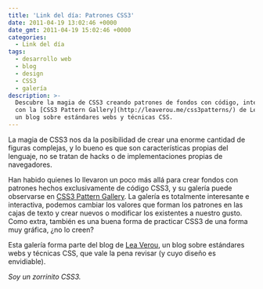 ```yaml
---
title: 'Link del día: Patrones CSS3'
date: 2011-04-19 13:02:46 +0000
date_gmt: 2011-04-19 15:02:46 +0000
categories:
  - Link del día
tags:
  - desarrollo web
  - blog
  - design
  - CSS3
  - galería
description: >-
  Descubre la magia de CSS3 creando patrones de fondos con código, interactúa
  con la [CSS3 Pattern Gallery](http://leaverou.me/css3patterns/) de Lea Verou,
  un blog sobre estándares webs y técnicas CSS.
---
```



La magia de CSS3 nos da la posibilidad de crear una enorme cantidad de figuras complejas, y lo bueno es que son características propias del lenguaje, no se tratan de hacks o de implementaciones propias de navegadores.

Han habido quienes lo llevaron un poco más allá para crear fondos con patrones hechos exclusivamente de código CSS3, y su galería puede observarse en [CSS3 Pattern Gallery](http://leaverou.me/css3patterns/). La galería es totalmente interesante e interactiva, podemos cambiar los valores que forman los patrones en las cajas de texto y crear nuevos o modificar los existentes a nuestro gusto. Como extra, también es una buena forma de practicar CSS3 de una forma muy gráfica,  ¿no lo creen?

Esta galería forma parte del blog de [Lea Verou](http://leaverou.me/), un blog sobre estándares webs y técnicas CSS, que vale la pena revisar (y cuyo diseño es envidiable).

_Soy un zorrinito CSS3._
